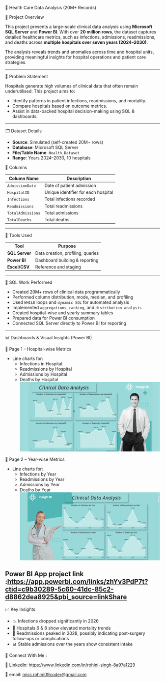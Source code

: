 🏥 Health Care Data Analysis (20M+ Records)

📌 Project Overview

This project presents a large-scale clinical data analysis using **Microsoft SQL Server** and **Power BI**. With over **20 million rows**, the dataset captures detailed healthcare metrics, such as infections, admissions, readmissions, and deaths across **multiple hospitals over seven years (2024–2030)**.

The analysis reveals trends and anomalies across time and hospital units, providing meaningful insights for hospital operations and patient care strategies.

---

🧠 Problem Statement

Hospitals generate high volumes of clinical data that often remain underutilised. This project aims to:

- Identify patterns in patient infections, readmissions, and mortality.
- Compare hospitals based on outcome metrics.
- Assist in data-backed hospital decision-making using SQL & dashboards.

---

🗂️ Dataset Details

- **Source**: Simulated (self-created 20M+ rows)
- **Database**: Microsoft SQL Server
- **File/Table Name**: `Health_Dataset`
- **Range**: Years 2024–2030, 10 hospitals

🔑 Columns

| Column Name       | Description                          |
|-------------------|--------------------------------------|
| `AdmissionDate`   | Date of patient admission            |
| `HospitalID`      | Unique identifier for each hospital  |
| `Infections`      | Total infections recorded            |
| `Readmissions`    | Total readmissions                   |
| `TotalAdmissions` | Total admissions                     |
| `TotalDeaths`     | Total deaths                         |

---

🧰 Tools Used

| Tool                | Purpose                            |
|---------------------|------------------------------------|
| **SQL Server**      | Data creation, profiling, queries  |
| **Power BI**        | Dashboard building & reporting     |
| **Excel/CSV**       | Reference and staging              |

---

🧮 SQL Work Performed

- Created 20M+ rows of clinical data programmatically
- Performed column distribution, mode, median, and profiling
- Used `WHILE` loops and `dynamic SQL` for automated analysis
- Implemented `aggregations`, `ranking`, and `distribution analysis`
- Created hospital-wise and yearly summary tables
- Prepared data for Power BI consumption
- Connected SQL Server directly to Power BI for reporting

---

📊 Dashboards & Visual Insights (Power BI)

🏥 Page 1 – Hospital-wise Metrics

- Line charts for:
  - Infections in Hospital
  - Readmissions by Hospital
  - Admissions by Hospital
  - Deaths by Hospital
![image link](https://github.com/Gitrohinihub/Health_care_Project/blob/5eea10f84e1f600d2cbbbacde5f2bdf797eab38e/Health%20Data%20Analysis%20Report%20page%201st.png)
 
📅 Page 2 – Year-wise Metrics

- Line charts for:
  - Infections by Year
  - Readmissions by Year
  - Admissions by Year
  - Deaths by Year
![image link](https://github.com/Gitrohinihub/Health_care_Project/blob/f26162e82c2e96a05097240d355661afc0e563f4/Analysis%20by%20Year%20Report%20page%202nd.png)

Power BI App project link :https://app.powerbi.com/links/zhYv3PdP7t?ctid=c9b30289-5c60-41dc-85c2-d8862dea8925&pbi_source=linkShare
---

📈 Key Insights

- 📉 Infections dropped significantly in 2026
- 🏥 Hospitals 6 & 8 show elevated mortality trends
- 🔁 Readmissions peaked in 2028, possibly indicating post-surgery follow-ups or complications
- 📊 Stable admissions over the years show consistent intake

🤝 Connect With Me :

💼 LinkedIn: https://www.linkedin.com/in/rohini-singh-8a97a1229 

📧 email: miss.rohini09coder@gmail.com






